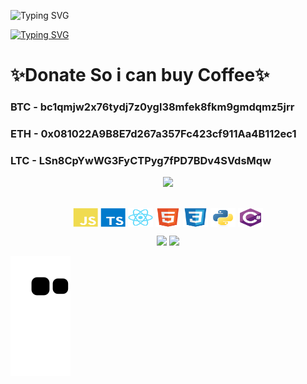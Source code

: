 ![Typing SVG](https://readme-typing-svg.herokuapp.com/?lines=Hello+World!) <br/>

[![Typing SVG](https://readme-typing-svg.herokuapp.com?font=Fira+Code&pause=1000&color=4211FF&background=24831200&width=435&lines=HELLO+WORLD+-+INCODE;Reverse+%26%26+Kernel+Developer)](https://git.io/typing-svg)

# ✨Donate So i can buy Coffee✨
### BTC - bc1qmjw2x76tydj7z0ygl38mfek8fkm9gmdqmz5jrr
### ETH - 0x081022A9B8E7d267a357Fc423cf911Aa4B112ec1
### LTC - LSn8CpYwWG3FyCTPyg7fPD7BDv4SVdsMqw
<p align="center">

  <a href="https://github.com/ExodusNgrok/">
    <img src="https://discord.c99.nl/widget/theme-4/345455650936979458.png"/>
     </a>
</p>
<p align="center">
  <tr>
    <td align="center"
  <div style="display: inline_block"><br>
  <img align="center" alt="Rafa-Js" height="30" width="40" src="https://raw.githubusercontent.com/devicons/devicon/master/icons/javascript/javascript-plain.svg">
  <img align="center" alt="Rafa-Ts" height="30" width="40" src="https://raw.githubusercontent.com/devicons/devicon/master/icons/typescript/typescript-plain.svg">
  <img align="center" alt="Rafa-React" height="30" width="40" src="https://raw.githubusercontent.com/devicons/devicon/master/icons/react/react-original.svg">
  <img align="center" alt="Rafa-HTML" height="30" width="40" src="https://raw.githubusercontent.com/devicons/devicon/master/icons/html5/html5-original.svg">
  <img align="center" alt="Rafa-CSS" height="30" width="40" src="https://raw.githubusercontent.com/devicons/devicon/master/icons/css3/css3-original.svg">
  <img align="center" alt="Rafa-Python" height="30" width="40" src="https://raw.githubusercontent.com/devicons/devicon/master/icons/python/python-original.svg">
  <img align="center" alt="Rafa-Csharp" height="30" width="40" src="https://raw.githubusercontent.com/devicons/devicon/master/icons/csharp/csharp-original.svg">
<p align="center">
  <tr>
    <td align="center" style="padding=0;width=50%;">
      <img src="https://github-readme-stats.vercel.app/api/?username=ExodusNgrok&title_color=6304d1&text_color=9f9f9f&show_icons=true&bg_color=00000000&hide_border=true&icon_color=6304d1&hide_title=true&count_private=true&include_all_commits=true&enable_animations=true" />
    </td>
        <td align="center" style="padding=0;width=50%;">
      <img src="https://github-readme-stats.vercel.app/api/top-langs/?username=ExodusNgrok&title_color=6304d1&text_color=9f9f9f&show_icons=true&bg_color=00000000&hide_border=true&icon_color=6304d1&hide_title=true&count_private=true&enable_animations=true" />
    </td>
  </tr>
</p>

  ![Snake animation](https://github.com/rafaballerini/rafaballerini/blob/output/github-contribution-grid-snake.svg)
 
</div>
